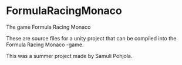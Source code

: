 # FormulaRacingMonaco
The game Formula Racing Monaco

These are source files for a unity project that can be compiled into the Formula Racing Monaco -game.

This was a summer project made by Samuli Pohjola.
